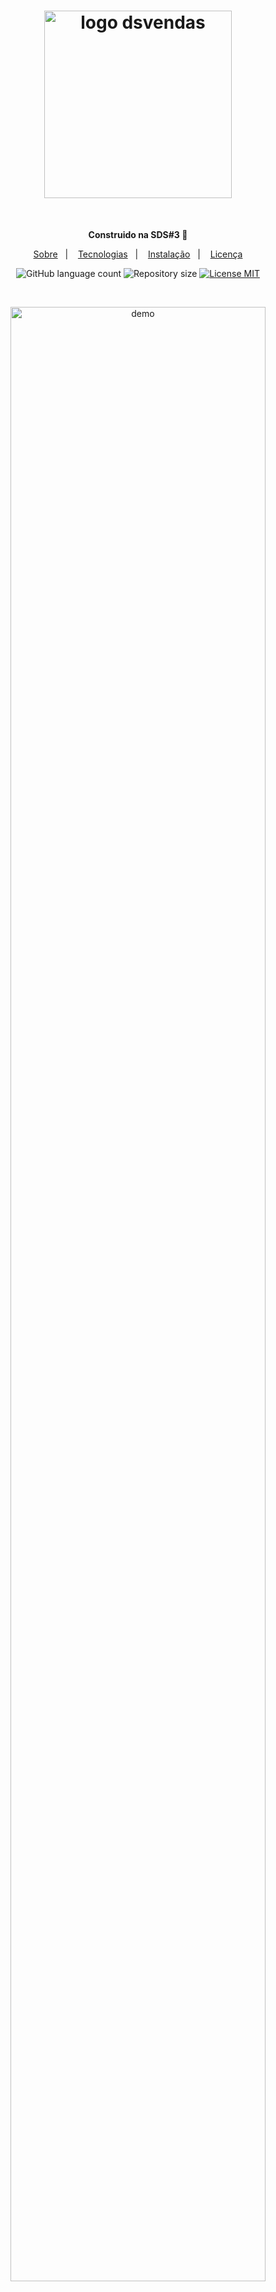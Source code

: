 <h1 align="center">
  <img src="https://user-images.githubusercontent.com/36782514/117559992-41aae580-b060-11eb-9436-d8122a385b3d.png" alt="logo dsvendas" width="300">
</h1>
<br>

<p align="center"><b>Construido na SDS#3 🚀</b></p>

<p align="center">
  <a href="#-Sobre">Sobre</a>&nbsp;&nbsp;&nbsp;|&nbsp;&nbsp;&nbsp;
  <a href="#-Tecnologias">Tecnologias</a>&nbsp;&nbsp;&nbsp;|&nbsp;&nbsp;&nbsp;
  <a href="#-Instalação">Instalação</a>&nbsp;&nbsp;&nbsp;|&nbsp;&nbsp;&nbsp;
  <a href="#-Licença">Licença</a>
</p>

<p align="center">
  <img alt="GitHub language count" src="https://img.shields.io/github/languages/count/calebesg/happy">

  <img alt="Repository size" src="https://img.shields.io/github/repo-size/calebesg/happy">

  <a href="https://opensource.org/licenses/MIT">
    <img src="https://img.shields.io/badge/License-MIT-green.svg" alt="License MIT">
  </a>
</p>

<br>

<p align="center">
  <img src="https://user-images.githubusercontent.com/36782514/117559891-81250200-b05f-11eb-9f3c-b0284027d0cc.png" alt="demo" width="90%">
</p>

<hr />

## 🏷️ Sobre

O DsVendas é um projeto fruto do evento apresentado pela DevSuperior dos dias 3 a 9 de maio. O projetinho consiste na criação de um Dashboard para visualizar as vendas realizadas, fazendo uma relação com os vendedores responsáveis por cada venda,
além de fazer calculos para medir a taxa de sucesso para as vendas de cada vendedor e o montante das vendas.

## 💻 Tecnologias

- ⚛️ **React Js** — Biblioteca JavaScript para contrução de interfaces
- 🍃 **Spring** — Framework para construção de sistemas em Java
- 🔷 **Netlify** — Serviço de hosting usado para o frontend
- 💜 **Heroku** — Serviço de hosting usado para o backend

## 🏃💨 Instalação

1. Clone o repositório com ``git clone https://github.com/calebesg/projeto-sds3.git``
2. Abra a pasta: ``projeto-sds3``

### ☁️ Iniciando o servidor

1. Abra sua IDE favorita e importe o projeto: ``backend``
2. Execute o projeto

### 💻 Iniciando o frontend web

1. Abra o seu terminal no diretório: ``frontend``
2. Execute ``yarn`` ou ``npm install`` para instalar todas as dependências
3. Execute ``yarn start`` para iniciar o projeto

## 📝 Licença

This project is licensed under the MIT License - see the [LICENSE](https://opensource.org/licenses/MIT) page for details.
